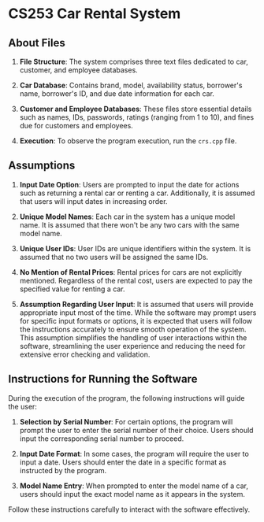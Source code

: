 # CS253 Car Rental System

## About Files

1. **File Structure**: The system comprises three text files dedicated to car, customer, and employee databases.

2. **Car Database**: Contains brand, model, availability status, borrower's name, borrower's ID, and due date information for each car.

3. **Customer and Employee Databases**: These files store essential details such as names, IDs, passwords, ratings (ranging from 1 to 10), and fines due for customers and employees.

4. **Execution**: To observe the program execution, run the `crs.cpp` file.

## Assumptions

1. **Input Date Option**: Users are prompted to input the date for actions such as returning a rental car or renting a car. Additionally, it is assumed that users will input dates in increasing order.

2. **Unique Model Names**: Each car in the system has a unique model name. It is assumed that there won't be any two cars with the same model name.

3. **Unique User IDs**: User IDs are unique identifiers within the system. It is assumed that no two users will be assigned the same IDs.

4. **No Mention of Rental Prices**: Rental prices for cars are not explicitly mentioned. Regardless of the rental cost, users are expected to pay the specified value for renting a car.

5. **Assumption Regarding User Input**: It is assumed that users will provide appropriate input most of the time. While the software may prompt users for specific input formats or options, it is expected that users will follow the instructions accurately to ensure smooth operation of the system. This assumption simplifies the handling of user interactions within the software, streamlining the user experience and reducing the need for extensive error checking and validation.


## Instructions for Running the Software

During the execution of the program, the following instructions will guide the user:

1. **Selection by Serial Number**: For certain options, the program will prompt the user to enter the serial number of their choice. Users should input the corresponding serial number to proceed.

2. **Input Date Format**: In some cases, the program will require the user to input a date. Users should enter the date in a specific format as instructed by the program.

3. **Model Name Entry**: When prompted to enter the model name of a car, users should input the exact model name as it appears in the system.

Follow these instructions carefully to interact with the software effectively.
